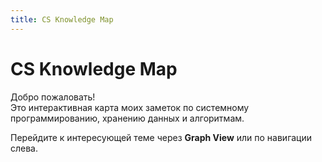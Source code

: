 ```yaml
---
title: CS Knowledge Map
---
```


# CS Knowledge Map

Добро пожаловать!  
Это интерактивная карта моих заметок по системному программированию, хранению данных и алгоритмам.

Перейдите к интересующей теме через **Graph View** или по навигации слева.